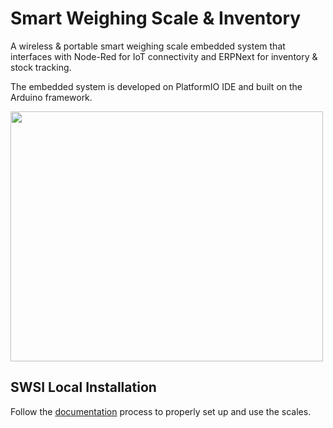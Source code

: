 # Smart Weighing Scale &amp; Inventory
A wireless & portable smart weighing scale embedded system that interfaces with Node-Red for IoT connectivity and ERPNext for inventory & stock tracking.

The embedded system is developed on PlatformIO IDE and built on the Arduino framework.

<img src= "https://user-images.githubusercontent.com/76152507/164983018-ce873b46-68f4-4928-9d6d-3f753c45c488.png" width="500" height="400" />

## **SWSI Local Installation** ##

Follow the [documentation](https://drive.google.com/drive/folders/1bG_YV6uIwTKT_12CuCw8axnyWVp6YvOv?usp=sharing) process to properly set up and use the scales.
